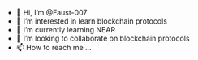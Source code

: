 - 👋 Hi, I’m @Faust-007
- 👀 I’m interested in learn blockchain protocols
- 🌱 I’m currently learning NEAR
- 💞️ I’m looking to collaborate on blockchain protocols
- 📫 How to reach me ...

<!---
Faust-007/Faust-007 is a ✨ special ✨ repository because its `README.md` (this file) appears on your GitHub profile.
You can click the Preview link to take a look at your changes.
--->
